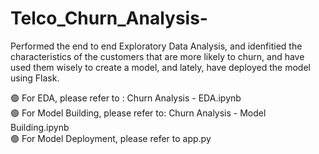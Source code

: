 # Telco_Churn_Analysis-

Performed the end to end Exploratory Data Analysis, and idenfitied the characteristics of the customers that are more likely to churn, and have used them wisely to create a model, and lately, have deployed the model using Flask.

🟢 For EDA, please refer to : Churn Analysis - EDA.ipynb <br/>
🟢 For Model Building, please refer to: Churn Analysis - Model Building.ipynb <br/>
🟢 For Model Deployment, please refer to app.py <br/>
